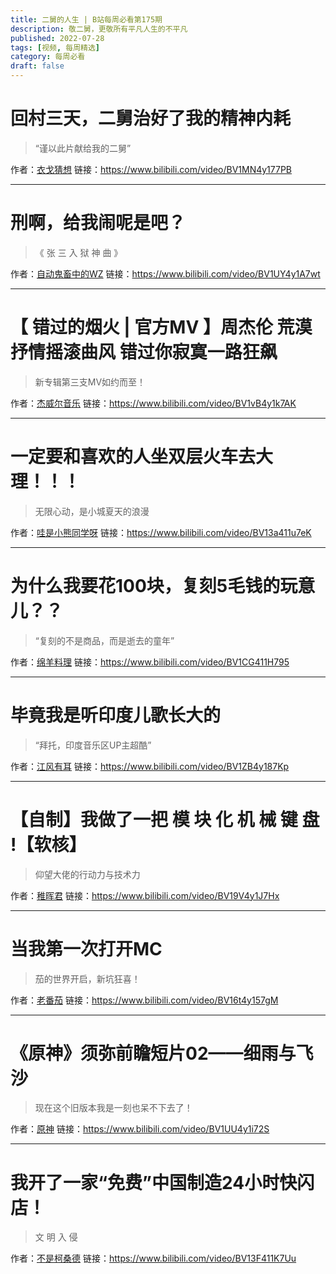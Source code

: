 ```yaml
---
title: 二舅的人生 | B站每周必看第175期
description: 敬二舅，更敬所有平凡人生的不平凡
published: 2022-07-28
tags: [视频, 每周精选]
category: 每周必看
draft: false
---
```


# 回村三天，二舅治好了我的精神内耗
> “谨以此片献给我的二舅”

作者：[衣戈猜想](https://space.bilibili.com/170948267)
链接：https://www.bilibili.com/video/BV1MN4y177PB

---

# 刑啊，给我闹呢是吧？
> 《 张 三 入 狱 神 曲 》

作者：[自动鬼畜中的WZ](https://space.bilibili.com/16054375)
链接：https://www.bilibili.com/video/BV1UY4y1A7wt

---

# 【 错过的烟火 | 官方MV 】周杰伦 荒漠抒情摇滚曲风  错过你寂寞一路狂飙
> 新专辑第三支MV如约而至！

作者：[杰威尔音乐](https://space.bilibili.com/1745584728)
链接：https://www.bilibili.com/video/BV1vB4y1k7AK

---

# 一定要和喜欢的人坐双层火车去大理！！！
> 无限心动，是小城夏天的浪漫

作者：[哇是小熊同学呀](https://space.bilibili.com/520240511)
链接：https://www.bilibili.com/video/BV13a411u7eK

---

# 为什么我要花100块，复刻5毛钱的玩意儿？？
> “复刻的不是商品，而是逝去的童年”

作者：[绵羊料理](https://space.bilibili.com/18202105)
链接：https://www.bilibili.com/video/BV1CG411H795

---

# 毕竟我是听印度儿歌长大的
> “拜托，印度音乐区UP主超酷”

作者：[江风有耳](https://space.bilibili.com/354653806)
链接：https://www.bilibili.com/video/BV1ZB4y187Kp

---

# 【自制】我做了一把 模 块 化 机 械 键 盘 !【软核】
> 仰望大佬的行动力与技术力

作者：[稚晖君](https://space.bilibili.com/20259914)
链接：https://www.bilibili.com/video/BV19V4y1J7Hx

---

# 当我第一次打开MC
> 茄的世界开启，新坑狂喜！

作者：[老番茄](https://space.bilibili.com/546195)
链接：https://www.bilibili.com/video/BV16t4y157gM

---

# 《原神》须弥前瞻短片02——细雨与飞沙
> 现在这个旧版本我是一刻也呆不下去了！

作者：[原神](https://space.bilibili.com/401742377)
链接：https://www.bilibili.com/video/BV1UU4y1i72S

---

# 我开了一家“免费”中国制造24小时快闪店！
> 文 明 入 侵

作者：[不是柯桑德](https://space.bilibili.com/31225950)
链接：https://www.bilibili.com/video/BV13F411K7Uu


